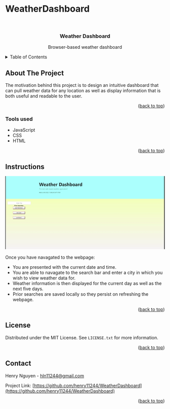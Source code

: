 # WeatherDashboard

<div id="top"></div>

<br />
<div align="center">


<h3 align="center">Weather Dashboard</h3>

  <p align="center">
    Browser-based weather dashboard
    <br />
  </p>
</div>

<details>
  <summary>Table of Contents</summary>
  <ol>
    <li>
      <a href="#about-the-project">About The Project</a>
      <ul>
        <li><a href="#tools-used">Tools used</a></li>
      </ul>
    </li>
    <li>
      <a href="#instructions">Instructions</a>
        </li>
    <li><a href="#license">License</a></li>
    <li><a href="#contact">Contact</a></li>
  </ol>
</details>

## About The Project

The motivation behind this project is to design an intuitive dashboard that can pull weather data for any location as well as display information that is both useful and readable to the user.

<p align="right">(<a href="#top">back to top</a>)</p>

### Tools used

* JavaScript
* CSS
* HTML

<p align="right">(<a href="#top">back to top</a>)</p>

## Instructions

![Alt Text](assets/ReadMeGif.gif)


Once you have navagated to the webpage: 

- You are presented with the current date and time.
- You are able to navagate to the search bar and enter a city in which you wish to view weather data for.
- Weather information is then displayed for the current day as well as the next five days.
- Prior searches are saved locally so they persist on refreshing the webpage.

<p align="right">(<a href="#top">back to top</a>)</p>

## License

Distributed under the MIT License. See `LICENSE.txt` for more information.

<p align="right">(<a href="#top">back to top</a>)</p>

## Contact

Henry Nguyen -  hln11244@gmail.com

Project Link: [https://github.com/henry11244/WeatherDashboard](https://github.com/henry11244/WeatherDashboard)

<p align="right">(<a href="#top">back to top</a>)</p>

[linkedin-url]: https://www.linkedin.com/in/henry11244/
